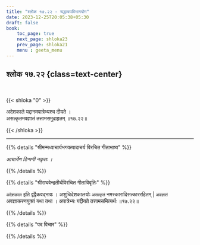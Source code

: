 ```yaml
---
title: "श्लोक १७.२२ - श्रद्धात्रयविभागयोग"
date: 2023-12-25T20:05:38+05:30
draft: false
book:
    toc_page: true
    next_page: shloka23
    prev_page: shloka21
    menu : geeta_menu
---
```




## श्लोक १७.२२ {class=text-center}

<br/>

{{< shloka  "0"  >}}

अदेशकाले यद्दानमपात्रेभ्यश्च दीयते ।  
असत्कृतमवज्ञातं तत्तामसमुदाहृतम् ॥१७.२२॥

{{< /shloka >}}

---


{{% details "श्रीमन्मध्वाचार्यभगवत्पादाचर्य विरचित  गीताभाष्य" %}}

*आचार्येण टिप्पणी नकृतः ।*

{{% /details %}}



{{% details "श्रीराघवेन्द्रतीर्थविरचित गीताविवृतिः" %}}

`अदेशकाल` इति  द्वंद्वैकवद्भावः । अशुचिदेशकालयोः `असत्कृतं` 
नमस्कारादिसत्काररहितम्‌ | `अवज्ञातं` अवज्ञाकरणयुक्तं यथा
तथा । अपात्रेभ्यः यद्दीयते तत्तामसमित्यर्थः ॥१७.२२॥

{{% /details %}}



{{% details "पद विचार" %}}


{{% /details %}}
